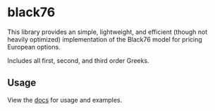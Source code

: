 # black76  
  
This library provides an simple, lightweight, and efficient (though not heavily optimized) implementation of the Black76 model for pricing European options.  
  
Includes all first, second, and third order Greeks.  
  
## Usage  
  
View the [docs](https://docs.rs/black76) for usage and examples.  
  
<!-- **Other packages available:**  
Python: [Pypi](https://pypi.org/project/black76-python/)  
WASM: [npm](https://www.npmjs.com/package/@haydenr4/black76_wasm)   -->
